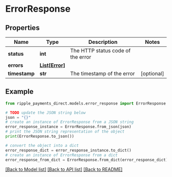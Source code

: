 # ErrorResponse


## Properties

Name | Type | Description | Notes
------------ | ------------- | ------------- | -------------
**status** | **int** | The HTTP status code of the error | 
**errors** | [**List[Error]**](Error.md) |  | 
**timestamp** | **str** | The timestamp of the error | [optional] 

## Example

```python
from ripple_payments_direct.models.error_response import ErrorResponse

# TODO update the JSON string below
json = "{}"
# create an instance of ErrorResponse from a JSON string
error_response_instance = ErrorResponse.from_json(json)
# print the JSON string representation of the object
print(ErrorResponse.to_json())

# convert the object into a dict
error_response_dict = error_response_instance.to_dict()
# create an instance of ErrorResponse from a dict
error_response_from_dict = ErrorResponse.from_dict(error_response_dict)
```
[[Back to Model list]](../README.md#documentation-for-models) [[Back to API list]](../README.md#documentation-for-api-endpoints) [[Back to README]](../README.md)


